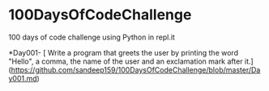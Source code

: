 # 100DaysOfCodeChallenge
100 days of code challenge using Python in repl.it

*Day001-
[ Write a program that greets the user by printing the word "Hello", a comma, the name of the user and an exclamation mark after it.]
(https://github.com/sandeep159/100DaysOfCodeChallenge/blob/master/Day001.md)
